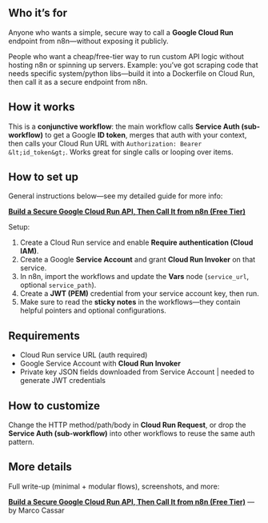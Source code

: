 
## Who it’s for
Anyone who wants a simple, secure way to call a **Google Cloud Run** endpoint from n8n—without exposing it publicly. 

People who want a cheap/free-tier way to run custom API logic without hosting n8n or spinning up servers. Example: you’ve got scraping code that needs specific system/python libs—build it into a Dockerfile on Cloud Run, then call it as a secure endpoint from n8n.


## How it works
This is a **conjunctive workflow**: the main workflow calls **Service Auth (sub-workflow)** to get a Google **ID token**, merges that auth with your context, then calls your Cloud Run URL with `Authorization: Bearer &lt;id_token&gt;`. Works great for single calls or looping over items.

## How to set up

General instructions below—see my detailed guide for more info: 

**[Build a Secure Google Cloud Run API, Then Call It from n8n (Free Tier)](https://medium.com/@marcocodes/build-a-secure-google-cloud-run-api-then-call-it-from-n8n-88c03291a95f)**

Setup:
1. Create a Cloud Run service and enable **Require authentication (Cloud IAM)**.
2. Create a Google **Service Account** and grant **Cloud Run Invoker** on that service.
3. In n8n, import the workflows and update the **Vars** node (`service_url`, optional `service_path`).
4. Create a **JWT (PEM)** credential from your service account key, then run.
5. Make sure to read the **sticky notes** in the workflows—they contain helpful pointers and optional configurations.

## Requirements
- Cloud Run service URL (auth required)  
- Google Service Account with **Cloud Run Invoker**  
- Private key JSON fields downloaded from Service Account | needed to generate JWT credentials

## How to customize
Change the HTTP method/path/body in **Cloud Run Request**, or drop the **Service Auth (sub-workflow)** into other workflows to reuse the same auth pattern.

## More details
Full write-up (minimal + modular flows), screenshots, and more:  

**[Build a Secure Google Cloud Run API, Then Call It from n8n (Free Tier)](https://medium.com/@marcocodes/build-a-secure-google-cloud-run-api-then-call-it-from-n8n-88c03291a95f)** 
— by Marco Cassar